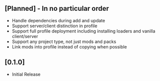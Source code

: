 ## [Planned] - In no particular order
- Handle dependencies during add and update
- Support server/client distinction in profile
- Support full profile deployment including installing loaders and vanilla client/server
- Support any project type, not just mods and packs
- Link mods into profile instead of copying when possible

## [0.1.0]
- Initial Release
